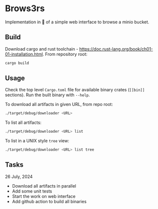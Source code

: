 # Brows3rs

Implementation in 🦀 of a simple web interface to browse a minio bucket.

## Build

Download cargo and rust toolchain - https://doc.rust-lang.org/book/ch01-01-installation.html.
From repository root:

```sh
cargo build
```

## Usage

Check the top level `Cargo.toml` file for available binary crates (`[[bin]]` sections). Run the built binary with `--help`.

To download all artifacts in given URL, from repo root:

```sh
./target/debug/downloader <URL>
```

To list all artifacts:

```sh
./target/debug/downloader <URL> list
```

To list in a UNIX style `tree` view:

```sh
./target/debug/downloader <URL> list tree
```

## Tasks

26 July, 2024

- Download all artifacts in parallel
- Add some unit tests
- Start the work on web interface
- Add github action to build all binaries
